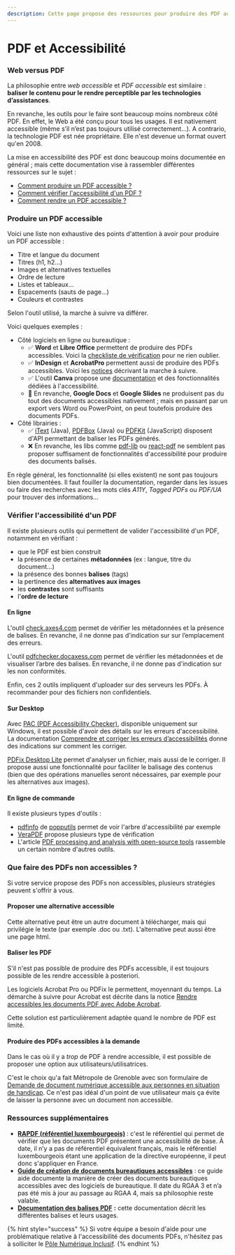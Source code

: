 ```yaml
---
description: Cette page propose des ressources pour produire des PDF accessibles
---
```


# PDF et Accessibilité

### Web versus PDF

La philosophie entre _web accessible_ et _PDF accessible_ est similaire : **baliser le contenu pour le rendre perceptible par les technologies d’assistances**.

En revanche, les outils pour le faire sont beaucoup moins nombreux côté PDF. En effet, le Web a été conçu pour tous les usages. Il est nativement accessible (même s’il n’est pas toujours utilisé correctement…). A contrario, la technologie PDF est née propriétaire. Elle n'est devenue un format ouvert qu'en 2008.

La mise en accessibilité des PDF est donc beaucoup moins documentée en général ; mais cette documentation vise à rassembler différentes ressources sur le sujet :

* [Comment produire un PDF accessible ?](pdf-et-accessibilite.md#produire-un-pdf-accessible)
* [Comment vérifier l'accessibilité d'un PDF ?](pdf-et-accessibilite.md#verifier-laccessibilite-dun-pdf)
* [Comment rendre un PDF accessible ?](pdf-et-accessibilite.md#que-faire-des-pdfs-non-accessibles)

### Produire un PDF accessible

Voici une liste non exhaustive des points d'attention à avoir pour produire un PDF accessible :

* Titre et langue du document
* Titres (h1, h2…)
* Images et alternatives textuelles
* Ordre de lecture
* Listes et tableaux…
* Espacements (sauts de page…)
* Couleurs et contrastes

Selon l'outil utilisé, la marche à suivre va différer.

Voici quelques exemples :

* Côté logiciels en ligne ou bureautique :
  * ✅ **Word** et **Libre Office** permettent de produire des PDFs accessibles. Voici la [checkliste de vérification](https://design.numerique.gouv.fr/outils/checklist-pdf/) pour ne rien oublier.
  * ✅ **InDesign** et **AcrobatPro** permettent aussi de produire des PDFs accessibles. Voici les [notices](https://www.pdf-accessible.com/notices-accessibilite-indesign-acrobat/) décrivant la marche à suivre.
  * ✅ L'outil **Canva** propose une [documentation](https://www.canva.com/help/pdf-accessibility-features/) et des fonctionnalités dédiées à l'accessibilité.
  * 😬 En revanche, **Google Docs** et **Google Slides** ne produisent pas du tout des documents accessibles nativement ; mais en passant par un export vers Word ou PowerPoint, on peut toutefois produire des documents PDFs.
* Côté librairies :
  * ✅ [iText](https://itextpdf.com/) (Java), [PDFBox](https://pdfbox.apache.org/) (Java) ou [PDFKit](https://pdfkit.org/) (JavaScript) disposent d'API permettant de baliser les PDFs générés.
  * ❌ En revanche, les libs comme [pdf-lib](https://pdf-lib.js.org/) ou [react-pdf](https://react-pdf.org/components) ne semblent pas proposer suffisament de fonctionnalités d'accessibilité pour produire des documents balisés.

En règle général, les fonctionnalité (si elles existent) ne sont pas toujours bien documentées. Il faut fouiller la documentation, regarder dans les issues ou faire des recherches avec les mots clés _A11Y_, _Tagged PDFs_ ou _PDF/UA_ pour trouver des informations...

### Vérifier l'accessibilité d'un PDF

Il existe plusieurs outils qui permettent de valider l'accessibilité d'un PDF, notamment en vérifiant :

* que le PDF est bien construit
* la présence de certaines **métadonnées** (ex : langue, titre du document…)
* la présence des bonnes **balises** (tags)
* la pertinence des **alternatives aux images**
* les **contrastes** sont suffisants
* l'**ordre de lecture**

#### En ligne

L'outil [check.axes4.com](https://check.axes4.com/en) permet de vérifier les métadonnées et la présence de balises. En revanche, il ne donne pas d'indication sur sur l’emplacement des erreurs.

L'outil [pdfchecker.docaxess.com](https://pdfchecker.docaxess.com/) permet de vérifier les métadonnées et de visualiser l’arbre des balises. En revanche, il ne donne pas d'indication sur les non conformités.

Enfin, ces 2 outils impliquent d'uploader sur des serveurs les PDFs. À recommander pour des fichiers non confidentiels.

#### Sur Desktop

Avec [PAC (PDF Accessibility Checker)](https://pac.pdf-accessibility.org/en), disponible uniquement sur Windows, il est possible d'avoir des détails sur les erreurs d'accessibilité. La documentation [Comprendre et corriger les erreurs d’accessibilités](https://tanaguru.com/pac-comprendre-et-corriger-les-erreurs-daccessibilite) donne des indications sur comment les corriger.

[PDFix Desktop Lite](https://pdfix.net/products/pdfix-desktop-lite/) permet d'analyser un fichier, mais aussi de le corriger. Il propose aussi une fonctionnalité pour faciliter le balisage des contenus (bien que des opérations manuelles seront nécessaires, par exemple pour les alternatives aux images).

#### En ligne de commande

Il existe plusieurs types d'outils :

* [pdfinfo](https://www.mankier.com/1/pdfinfo) de [popputils](https://pypi.org/project/poppler-utils/) permet de voir l'arbre d'accessibilité par exemple
* [VeraPDF](https://docs.verapdf.org/cli/) propose plusieurs type de vérification
* L'article [PDF processing and analysis with open-source tools](https://bitsgalore.org/2021/09/06/pdf-processing-and-analysis-with-open-source-tools.html) rassemble un certain nombre d'autres outils.

### Que faire des PDFs non accessibles ?

Si votre service propose des PDFs non accessibles, plusieurs stratégies peuvent s'offrir à vous.

#### Proposer une alternative accessible

Cette alternative peut être un autre document à télécharger, mais qui privilégie le texte (par exemple .doc ou .txt). L'alternative peut aussi être une page html.

#### Baliser les PDF

S'il n'est pas possible de produire des PDFs accessible, il est toujours possible de les rendre accessible à posteriori.

Les logiciels Acrobat Pro ou PDFix le permettent, moyennant du temps. La démarche à suivre pour Acrobat est décrite dans la notice [Rendre accessibles les documents PDF avec Adobe Acrobat](https://www.pdf-accessible.com/notices-accessibilite-indesign-acrobat/#acrobat).

Cette solution est particulièrement adaptée quand le nombre de PDF est limité.

#### Produire des PDFs accessibles à la demande

Dans le cas où il y a _trop_ de PDF à rendre accessible, il est possible de proposer une option aux utilisateurs/utilisatrices.

C'est le choix qu'a fait Métropole de Grenoble avec son formulaire de [Demande de document numérique accessible aux personnes en situation de handicap](https://www.grenoblealpesmetropole.fr/621-demande-de-document-numerique-accessible.htm). Ce n'est pas idéal d'un point de vue utilisateur mais ça évite de laisser la personne avec un document non accessible.

### Ressources supplémentaires

* [**RAPDF (référentiel luxembourgeois)**](https://accessibilite.public.lu/fr/rapdf1/) : c'est le référentiel qui permet de vérifier que les documents PDF présentent une accessibilité de base. À date, il n’y a pas de référentiel équivalent français, mais le référentiel luxembourgeois étant une application de la directive européenne, il peut donc s'appliquer en France.
* [**Guide de création de documents bureautiques accessibles**](https://disic.github.io/guides-documents_bureautiques_accessibles/html/) : ce guide aide documente la manière de créer des documents bureautiques accessibles avec des logiciels de bureautique. Il date du RGAA 3 et n’a pas été mis à jour au passage au RGAA 4, mais sa philosophie reste valable.
* [**Documentation des balises PDF**](https://design.ipedis.com/5dda74a23/p/122882-overview) **:** cette documentation décrit les différentes balises et leurs usages.

{% hint style="success" %}
Si votre équipe a besoin d'aide pour une problématique relative à l'accessibilité des documents PDFs, n'hésitez pas à solliciter le [Pôle Numérique Inclusif](../../../../solliciter-et-contribuer-a-la-communaute/je-sollicite-de-laide-transverse/aide-transverse-pole-numerique-inclusif.md).&#x20;
{% endhint %}
